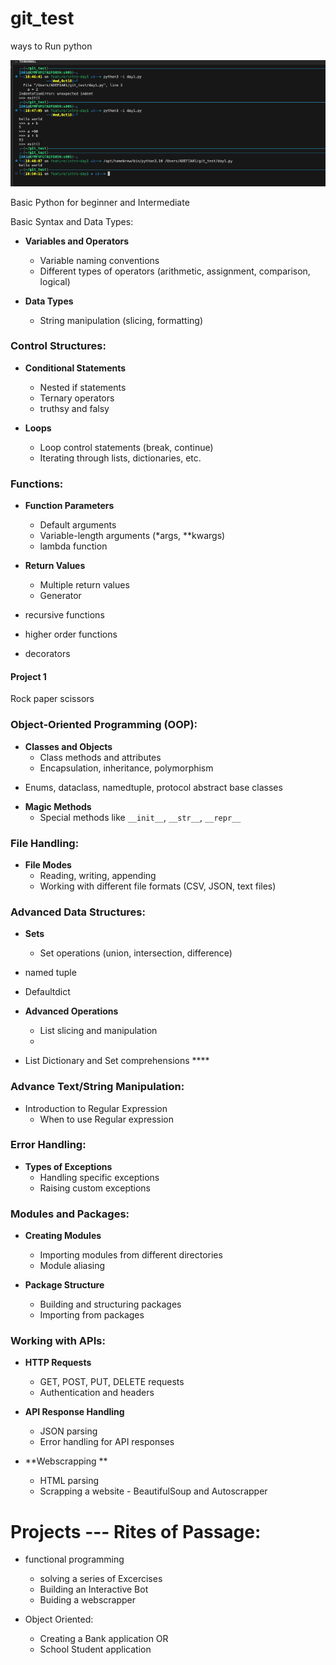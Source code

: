 # git_test

ways to Run python

![Alt text](image.png)

Basic Python for beginner and Intermediate


Basic Syntax and Data Types:
- **Variables and Operators**
  - Variable naming conventions
  - Different types of operators (arithmetic, assignment, comparison, logical)

- **Data Types**
  - String manipulation (slicing, formatting)
  

### Control Structures:
- **Conditional Statements**
  - Nested if statements
  - Ternary operators
  - truthsy and falsy

 
- **Loops**
  - Loop control statements (break, continue)
  - Iterating through lists, dictionaries, etc.



### Functions:
- **Function Parameters**
  - Default arguments
  - Variable-length arguments (*args, **kwargs)
  - lambda function

- **Return Values**
  - Multiple return values
  - Generator

- recursive functions 
- higher order functions
- decorators

#### Project 1
Rock paper scissors 

### Object-Oriented Programming (OOP):
- **Classes and Objects**
  - Class methods and attributes
  - Encapsulation, inheritance, polymorphism

* Enums, dataclass, namedtuple, protocol abstract base classes

- **Magic Methods**
  - Special methods like `__init__`, `__str__`, `__repr__`

### File Handling:
- **File Modes**
  - Reading, writing, appending
  - Working with different file formats (CSV, JSON, text files)

### Advanced Data Structures:

- **Sets**
  - Set operations (union, intersection, difference)
- named tuple 
- Defaultdict

- **Advanced Operations**
  - List slicing and manipulation
  -
 - List Dictionary and Set comprehensions ****


### Advance Text/String  Manipulation:
- Introduction to Regular Expression 
    * When to use Regular expression


### Error Handling:
- **Types of Exceptions**
  - Handling specific exceptions
  - Raising custom exceptions

### Modules and Packages:
- **Creating Modules**
  - Importing modules from different directories
  - Module aliasing

- **Package Structure**
  - Building and structuring packages
  - Importing from packages

### Working with APIs:
- **HTTP Requests**
  - GET, POST, PUT, DELETE requests
  - Authentication and headers

- **API Response Handling**
  - JSON parsing
  - Error handling for API responses

- **Webscrapping **
  - HTML parsing
  - Scrapping a website - BeautifulSoup and Autoscrapper


# Projects --- Rites of Passage:
- functional programming
    * solving a series of Excercises
    * Building an Interactive Bot
    * Buiding a webscrapper

- Object Oriented:    
    * Creating a Bank application
        OR
    * School Student application